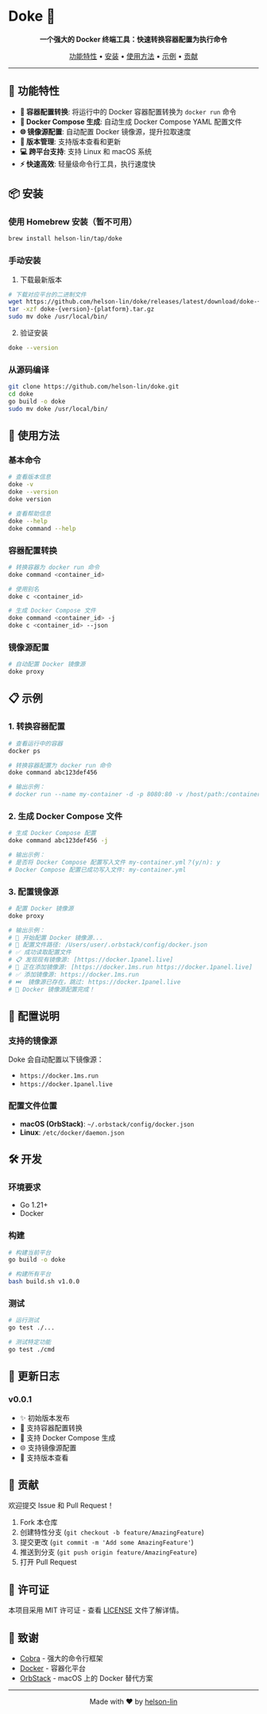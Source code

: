 # Doke 🐳

<p align="center">
  <strong>一个强大的 Docker 终端工具：快速转换容器配置为执行命令</strong>
</p>

<p align="center">
  <a href="#功能特性">功能特性</a> •
  <a href="#安装">安装</a> •
  <a href="#使用方法">使用方法</a> •
  <a href="#示例">示例</a> •
  <a href="#贡献">贡献</a>
</p>

---

## 🚀 功能特性

- **🔧 容器配置转换**: 将运行中的 Docker 容器配置转换为 `docker run` 命令
- **📝 Docker Compose 生成**: 自动生成 Docker Compose YAML 配置文件
- **🌐 镜像源配置**: 自动配置 Docker 镜像源，提升拉取速度
- **🔄 版本管理**: 支持版本查看和更新
- **💻 跨平台支持**: 支持 Linux 和 macOS 系统
- **⚡ 快速高效**: 轻量级命令行工具，执行速度快

## 📦 安装

### 使用 Homebrew 安装（暂不可用）

```bash
brew install helson-lin/tap/doke
```

### 手动安装

1. 下载最新版本
```bash
# 下载对应平台的二进制文件
wget https://github.com/helson-lin/doke/releases/latest/download/doke-{version}-{platform}.tar.gz
tar -xzf doke-{version}-{platform}.tar.gz
sudo mv doke /usr/local/bin/
```

2. 验证安装
```bash
doke --version
```

### 从源码编译

```bash
git clone https://github.com/helson-lin/doke.git
cd doke
go build -o doke
sudo mv doke /usr/local/bin/
```

## 🎯 使用方法

### 基本命令

```bash
# 查看版本信息
doke -v
doke --version
doke version

# 查看帮助信息
doke --help
doke command --help
```

### 容器配置转换

```bash
# 转换容器为 docker run 命令
doke command <container_id>

# 使用别名
doke c <container_id>

# 生成 Docker Compose 文件
doke command <container_id> -j
doke c <container_id> --json
```

### 镜像源配置

```bash
# 自动配置 Docker 镜像源
doke proxy
```

## 📋 示例

### 1. 转换容器配置

```bash
# 查看运行中的容器
docker ps

# 转换容器配置为 docker run 命令
doke command abc123def456

# 输出示例：
# docker run --name my-container -d -p 8080:80 -v /host/path:/container/path nginx:latest
```

### 2. 生成 Docker Compose 文件

```bash
# 生成 Docker Compose 配置
doke command abc123def456 -j

# 输出示例：
# 是否将 Docker Compose 配置写入文件 my-container.yml？(y/n): y
# Docker Compose 配置已成功写入文件: my-container.yml
```

### 3. 配置镜像源

```bash
# 配置 Docker 镜像源
doke proxy

# 输出示例：
# 🚀 开始配置 Docker 镜像源...
# 📁 配置文件路径: /Users/user/.orbstack/config/docker.json
# ✅ 成功读取配置文件
# 📋 发现现有镜像源: [https://docker.1panel.live]
# 🔄 正在添加镜像源: [https://docker.1ms.run https://docker.1panel.live]
# ✅ 添加镜像源: https://docker.1ms.run
# ⏭️  镜像源已存在，跳过: https://docker.1panel.live
# 🎉 Docker 镜像源配置完成！
```

## 🔧 配置说明

### 支持的镜像源

Doke 会自动配置以下镜像源：
- `https://docker.1ms.run`
- `https://docker.1panel.live`

### 配置文件位置

- **macOS (OrbStack)**: `~/.orbstack/config/docker.json`
- **Linux**: `/etc/docker/daemon.json`

## 🛠️ 开发

### 环境要求

- Go 1.21+
- Docker

### 构建

```bash
# 构建当前平台
go build -o doke

# 构建所有平台
bash build.sh v1.0.0
```

### 测试

```bash
# 运行测试
go test ./...

# 测试特定功能
go test ./cmd
```

## 📝 更新日志

### v0.0.1
- ✨ 初始版本发布
- 🔧 支持容器配置转换
- 📝 支持 Docker Compose 生成
- 🌐 支持镜像源配置
- 🔄 支持版本查看

## 🤝 贡献

欢迎提交 Issue 和 Pull Request！

1. Fork 本仓库
2. 创建特性分支 (`git checkout -b feature/AmazingFeature`)
3. 提交更改 (`git commit -m 'Add some AmazingFeature'`)
4. 推送到分支 (`git push origin feature/AmazingFeature`)
5. 打开 Pull Request

## 📄 许可证

本项目采用 MIT 许可证 - 查看 [LICENSE](LICENSE) 文件了解详情。

## 🙏 致谢

- [Cobra](https://github.com/spf13/cobra) - 强大的命令行框架
- [Docker](https://www.docker.com/) - 容器化平台
- [OrbStack](https://orbstack.dev/) - macOS 上的 Docker 替代方案

---

<p align="center">
  Made with ❤️ by <a href="https://github.com/helson-lin">helson-lin</a>
</p>

